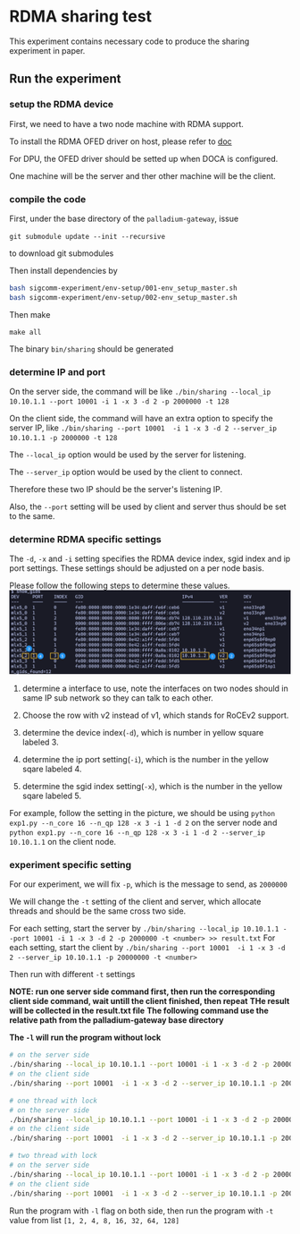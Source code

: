 # RDMA sharing test

This experiment contains necessary code to produce the sharing experiment in paper.

## Run the experiment

### setup the RDMA device
First, we need to have a two node machine with RDMA support.

To install the RDMA OFED driver on host, please refer to [doc](https://docs.nvidia.com/networking/display/mlnxofedv461000/downloading+mellanox+ofed)

For DPU, the OFED driver should be setted up when DOCA is configured.

One machine will be the server and ther other machine will be the client.

### compile the code

First, under the base directory of the `palladium-gateway`, issue

`git submodule update --init --recursive`

to download git submodules

Then install dependencies by

```bash
bash sigcomm-experiment/env-setup/001-env_setup_master.sh
bash sigcomm-experiment/env-setup/002-env_setup_master.sh
```

Then make

```
make all
```

The binary `bin/sharing` should be generated

### determine IP and port

On the server side, the command will be like 
`./bin/sharing --local_ip 10.10.1.1 --port 10001 -i 1 -x 3 -d 2 -p 2000000 -t 128`

On the client side, the command will have an extra option to specify the server IP, like `./bin/sharing --port 10001  -i 1 -x 3 -d 2 --server_ip 10.10.1.1 -p 2000000 -t 128`

The `--local_ip` option would be used by the server for listening.

The `--server_ip` option would be used by the client to connect.

Therefore these two IP should be the server's listening IP.

Also, the `--port` setting will be used by client and server thus should be set to the same.

### determine RDMA specific settings

The `-d`, `-x` and `-i` setting specifies the RDMA device index, sgid index and ip port settings. These settings should be adjusted on a per node basis.

Please follow the following steps to determine these values.
![](../../docs/figures/gid_instruction.png)

1. determine a interface to use, note the interfaces on two nodes should in same IP sub network so they can talk to each other.

2. Choose the row with v2 instead of v1, which stands for RoCEv2 support.

3. determine the device index(`-d`), which is number in yellow square labeled 3.

4. determine the ip port setting(`-i`), which is the number in the yellow sqare labeled 4.

5. determine the sgid index setting(`-x`), which is the number in the yellow sqare labeled 5.

For example, follow the setting in the picture, we should be using `python exp1.py --n_core 16 --n_qp 128 -x 3 -i 1 -d 2` on the server node and `python exp1.py --n_core 16 --n_qp 128 -x 3 -i 1 -d 2 --server_ip 10.10.1.1` on the client node.


### experiment specific setting

For our experiment, we will fix `-p`, which is the message to send, as `2000000`

We will change the `-t` setting of the client and server, which allocate threads and should be the same cross two side.

For each setting, start the server by `./bin/sharing --local_ip 10.10.1.1 --port 10001 -i 1 -x 3 -d 2 -p 2000000 -t <number> >> result.txt`
For each setting, start the client by `./bin/sharing --port 10001  -i 1 -x 3 -d 2 --server_ip 10.10.1.1 -p 20000000 -t <number>`

Then run with different `-t` settings

**NOTE: run one server side command first, then run the corresponding client side command, wait untill the client finished, then repeat**
**THe result will be collected in the result.txt file**
**The following command use the relative path from the palladium-gateway base directory**

**The `-l` will run the program without lock**
```bash
# on the server side
./bin/sharing --local_ip 10.10.1.1 --port 10001 -i 1 -x 3 -d 2 -p 20000000 -l >> result.txt
# on the client side
./bin/sharing --port 10001  -i 1 -x 3 -d 2 --server_ip 10.10.1.1 -p 20000000 -l
```

```bash
# one thread with lock
# on the server side
./bin/sharing --local_ip 10.10.1.1 --port 10001 -i 1 -x 3 -d 2 -p 20000000 -t 1 >> result.txt
# on the client side
./bin/sharing --port 10001  -i 1 -x 3 -d 2 --server_ip 10.10.1.1 -p 20000000 -t 1
```

```bash
# two thread with lock
# on the server side
./bin/sharing --local_ip 10.10.1.1 --port 10001 -i 1 -x 3 -d 2 -p 20000000 -t 2 >> result.txt
# on the client side
./bin/sharing --port 10001  -i 1 -x 3 -d 2 --server_ip 10.10.1.1 -p 20000000 -t 2
```

Run the program with `-l` flag on both side, then run the program with `-t` value from list `[1, 2, 4, 8, 16, 32, 64, 128]`
